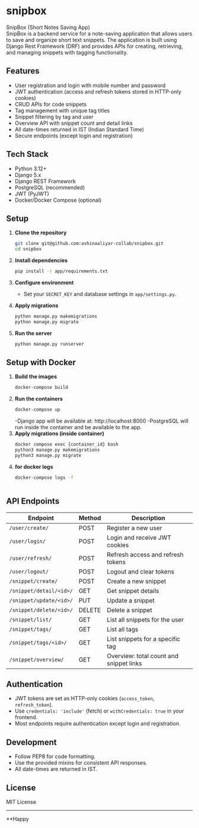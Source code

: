 # snipbox
SnipBox (Short Notes Saving App)  
SnipBox is a backend service for a note-saving application that allows users to save and organize short text snippets. The application is built using Django Rest Framework (DRF) and provides APIs for creating, retrieving, and managing snippets with tagging functionality.


## Features

- User registration and login with mobile number and password
- JWT authentication (access and refresh tokens stored in HTTP-only cookies)
- CRUD APIs for code snippets
- Tag management with unique tag titles
- Snippet filtering by tag and user
- Overview API with snippet count and detail links
- All date-times returned in IST (Indian Standard Time)
- Secure endpoints (except login and registration)

## Tech Stack

- Python 3.12+
- Django 5.x
- Django REST Framework
- PostgreSQL (recommended)
- JWT (PyJWT)
- Docker/Docker Compose (optional)

## Setup

1. **Clone the repository**
    ```bash
    git clone git@github.com:ashinaaliyar-collab/snipbox.git
    cd snipbox
    ```

2. **Install dependencies**
    ```bash
    pip install -r app/requirements.txt
    ```

3. **Configure environment**
    - Set your `SECRET_KEY` and database settings in `app/settings.py`.

4. **Apply migrations**
    ```bash
    python manage.py makemigrations
    python manage.py migrate
    ```

5. **Run the server**
    ```bash
    python manage.py runserver
    ```
    
## Setup with Docker

1. **Build the images**
   ```bash
   docker-compose build
2. **Run the containers**
    ``` bash
    docker-compose up
    ```
    -Django app will be available at: http://localhost:8000
    -PostgreSQL will run inside the container and be available to the app.
3. **Apply migrations (inside container)**
    ```bash
    docker compose exec {container_id} bash
    python3 manage.py makemigrations
    python3 manage.py migrate
    ```
4. **for docker logs**
    ```bash
    docker-compose logs -f

    

## API Endpoints

| Endpoint                | Method | Description                                 |
|-------------------------|--------|---------------------------------------------|
| `/user/create/`         | POST   | Register a new user                         |
| `/user/login/`          | POST   | Login and receive JWT cookies               |
| `/user/refresh/`        | POST   | Refresh access and refresh tokens           |
| `/user/logout/`         | POST   | Logout and clear tokens                     |
| `/snippet/create/`      |  POST   | Create a new snippet                        |
| `/snippet/detail/<id>/` | GET    | Get snippet details                         |
| `/snippet/update/<id>/` | PUT    | Update a snippet                            |
| `/snippet/delete/<id>/` | DELETE | Delete a snippet                            |
| `/snippet/list/`        | GET    | List all snippets for the user              |
| `/snippet/tags/`        | GET    | List all tags                               |
| `/snippet/tags/<id>/`   | GET    | List snippets for a specific tag            |
| `/snippet/overview/`    | GET    | Overview: total count and snippet links     |

## Authentication

- JWT tokens are set as HTTP-only cookies (`access_token`, `refresh_token`).
- Use `credentials: 'include'` (fetch) or `withCredentials: true` in your frontend.
- Most endpoints require authentication except login and registration.

## Development

- Follow PEP8 for code formatting.
- Use the provided mixins for consistent API responses.
- All date-times are returned in IST.

## License

MIT License

---

**Happy
